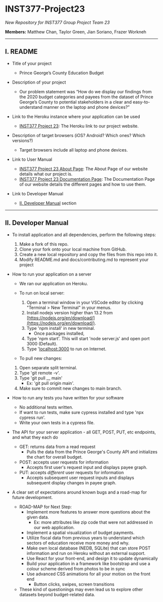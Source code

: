 # <a id='header'></a> INST377-Project23

*New Repository for INST377 Group Project Team 23*

**Members:** Matthew Chan, Taylor Green, Jian Soriano, Frazer Workneh

---
## <a id='readme'></a>I. README

* Title of your project
    - Prince George’s County Education Budget
* Description of your project
    - Our problem statement was “How do we display our findings from the 2020 budget categories and payees from the dataset of Prince George’s County to potential stakeholders in a clear and easy-to-understand manner on the laptop and phone devices?”
    
* Link to the Heroku instance where your application can be used
   - [INST377 Project 23](https://inst377-project23.herokuapp.com/): The Heroku link to our project website.
   
* Description of target browsers (iOS? Android? Which ones? Which versions?)
   - Target browsers include all laptop and phone devices.
   
* Link to User Manual
   - [INST377 Project 23 About Page](https://inst377-project23.herokuapp.com/about.html): The About Page of our website details what our project is. 
   - [INST377 Project 23 Documentation Page](https://inst377-project23.herokuapp.com/doc.html): The Documentation Page of our website details the different pages and how to use them. 
   
* Link to Developer Manual
   - [II. Developer Manual](#devmanual) section

---
## <a id='devmanual'></a>II. Developer Manual

* To install application and all dependencies, perform the following steps:
    1. Make a fork of this repo.
    1. Clone your fork onto your local machine from GitHub.
    1. Create a new local repository and copy the files from this repo into it.
    1. Modify README.md and docs/contributing.md to represent your project  

* How to run your application on a server
   - We ran our application on Heroku.
   
   - To run on local server:
       1. Open a terminal window in your VSCode editor by clicking "Terminal > New Terminal" in your menus.
       1. Install nodejs version higher than 13.2 from [https://nodejs.org/en/download/](https://nodejs.org/en/download/).
       1. Type 'npm install' in new terminal.
            - Once packages installed,
       1. Type 'npm start'. This will start 'node server.js' and open port 3000 (Default).
       1. Type '[localhost:3000](http://localhost:3000/) to run on Internet. 
   
   - To pull new changes:
   1. Open separate split terminal.
   1. Type 'git remote -v'.
   1. Type 'git pull __ main'
      - Ex: 'git pull origin main'.
   1. Make sure to commit new changes to main branch.
   
* How to run any tests you have written for your software
   - No additional tests written.
   - If want to run tests, make sure cypress installed and type 'npx cypress run'.
   - Write your own tests in a cypress file.
   
* The API for your server application - all GET, POST, PUT, etc endpoints, and what they each do
   - GET: returns data from a read request
     - Pulls the data from the Prince George's County API and initializes the chart for overall budget.
   - POST: accepts user requests for information
     - Accepts first user's request input and displays payee graph.
   - PUT: accepts *different* user requests for information
     - Accepts subsequent user request inputs and displays subsequent display changes in payee graph.
   
* A clear set of expectations around known bugs and a road-map for future development.
   - ROAD-MAP for Next Step: 
      - Implement more features to answer more questions about the given data.
        - Ex: more attributes like zip code that were not addressed in our web application.
      - Implement a spatial visualization of budget payments. 
      - Utilize fiscal data from previous years to understand which sectors of education receive more money and why.
      - Make own local database (NEDB, SQLite) that can store POST information and run on Heroku without an external support.
      - Use React for your front-end, and design it to update dynamically
      - Build your application in a framework like bootstrap and use a colour scheme derived from photos to be in sync
      - Use advanced CSS animations for all your motion on the front end
        - Button clicks, swipes, screen transitions
   - These kind of questionings may even lead us to explore other datasets beyond budget-related data. 

